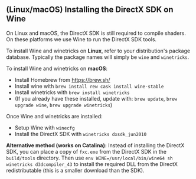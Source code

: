 (Linux/macOS) Installing the DirectX SDK on Wine
------------------------------------------------

On Linux and macOS, the DirectX SDK is still required to compile shaders. On these platforms we use Wine to run the DirectX SDK tools.

To install Wine and winetricks on **Linux**, refer to your distribution's package database. Typically the package names will simply be `wine` and `winetricks`.

To install Wine and winetricks on **macOS**:

- Install Homebrew from https://brew.sh/
- Install wine with `brew install rew cask install wine-stable`
- Install winetricks with `brew install winetricks`
- (If you already have these installed, update with: `brew update`, `brew upgrade wine`, `brew upgrade winetricks`)

Once Wine and winetricks are installed:

- Setup Wine with `winecfg`
- Install the DirectX SDK with `winetricks dxsdk_jun2010`

**Alternative method (works on Catalina):** Instead of installing the DirectX SDK, you can place a copy of `fxc.exe` from the DirectX SDK in the `build/tools` directory. Then use `env WINE=/usr/local/bin/wine64 sh winetricks d3dcompiler_43` to install the required DLL from the DirectX redistributable (this is a smaller download than the SDK).
